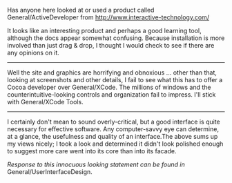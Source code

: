 Has anyone here looked at or used a product called General/ActiveDeveloper from http://www.interactive-technology.com/

It looks like an interesting product and perhaps a good learning tool, although the docs appear somewhat confusing. Because installation is more involved than just drag & drop, I thought I would check to see if there are any opinions on it.

----

Well the site and graphics are horrifying and obnoxious ... other than that, looking at screenshots and other details, I fail to see what this has to offer a Cocoa developer over General/XCode. The millions of windows and the counterintuitive-looking controls and organization fail to impress. I'll stick with General/XCode Tools.

----
I certainly don't mean to sound overly-critical, but a good interface is quite necessary for effective software. Any computer-savvy eye can determine, at a glance, the usefulness and quality of an interface.The above sums up my views nicely; I took a look and determined it didn't look polished enough to suggest more care went into its core than into its facade.

*Response to this innocuous looking statement can be found in* General/UserInterfaceDesign.